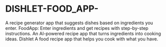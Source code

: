# DISHLET-FOOD_APP-
A recipe generator app that suggests dishes based on ingredients you enter.  FoodApp: Enter ingredients and get recipes with step-by-step instructions.  An AI-powered recipe app that turns ingredients into cooking ideas.  Dishlet A food recipe app that helps you cook with what you have.
